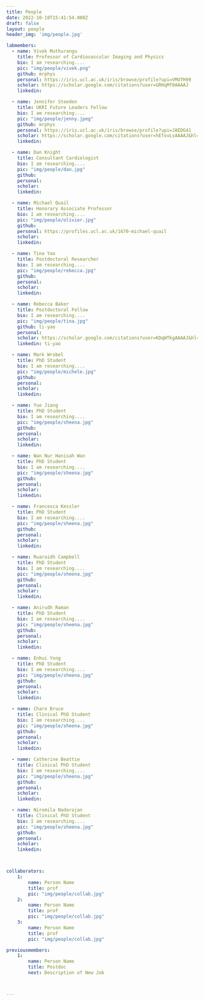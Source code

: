 ```yaml
---
title: People
date: 2022-10-18T15:41:54.000Z
draft: false
layout: people
header_img: 'img/people.jpg'

labmembers:
  - name: Vivek Muthurangu
    title: Professor of Cardiovascular Imaging and Physics 
    bio: I am researching....
    pic: "img/people/vivek.png"
    github: mrphys
    personal: https://iris.ucl.ac.uk/iris/browse/profile?upi=VMUTH99
    scholar: https://scholar.google.com/citations?user=GRHqMf0AAAAJ
    linkedin: 

  - name: Jennifer Steeden
    title: UKRI Future Leaders Fellow
    bio: I am researching....
    pic: "img/people/jenny.jpeg"
    github: mrphys 
    personal: https://iris.ucl.ac.uk/iris/browse/profile?upi=JAEDG41
    scholar: https://scholar.google.com/citations?user=hEfovLsAAAAJ&hl=en
    linkedin: 

  - name: Dan Knight
    title: Consultant Cardiologist
    bio: I am researching....
    pic: "img/people/dan.jpg"
    github: 
    personal: 
    scholar: 
    linkedin: 

  - name: Michael Quail
    title: Honorary Associate Professor
    bio: I am researching....
    pic: "img/people/olivier.jpg"
    github: 
    personal: https://profiles.ucl.ac.uk/1670-michael-quail 
    scholar: 
    linkedin: 

  - name: Tina Yao
    title: Postdoctoral Researcher
    bio: I am researching....
    pic: "img/people/rebecca.jpg"
    github: 
    personal: 
    scholar: 
    linkedin: 

  - name: Rebecca Baker
    title: Postdoctoral Fellow
    bio: I am researching....
    pic: "img/people/tina.jpg"
    github: ti-yao
    personal: 
    scholar: https://scholar.google.com/citations?user=KDqWTkgAAAAJ&hl=en
    linkedin: ti-yao

  - name: Mark Wrobel
    title: PhD Student
    bio: I am researching....
    pic: "img/people/michele.jpg"
    github: 
    personal: 
    scholar: 
    linkedin: 

  - name: Yue Jiang
    title: PhD Student
    bio: I am researching....
    pic: "img/people/sheena.jpg"
    github: 
    personal: 
    scholar: 
    linkedin: 

  - name: Wan Nur Hanisah Wan 
    title: PhD Student
    bio: I am researching....
    pic: "img/people/sheena.jpg"
    github: 
    personal: 
    scholar: 
    linkedin: 

  - name: Francesca Kessler
    title: PhD Student
    bio: I am researching....
    pic: "img/people/sheena.jpg"
    github: 
    personal: 
    scholar: 
    linkedin: 

  - name: Ruaraidh Campbell
    title: PhD Student
    bio: I am researching....
    pic: "img/people/sheena.jpg"
    github: 
    personal: 
    scholar: 
    linkedin: 

  - name: Anirudh Raman
    title: PhD Student
    bio: I am researching....
    pic: "img/people/sheena.jpg"
    github: 
    personal: 
    scholar: 
    linkedin: 

  - name: Enhui Yong
    title: PhD Student
    bio: I am researching....
    pic: "img/people/sheena.jpg"
    github: 
    personal: 
    scholar: 
    linkedin: 

  - name: Charo Bruce
    title: Clinical PhD Student
    bio: I am researching....
    pic: "img/people/sheena.jpg"
    github: 
    personal: 
    scholar: 
    linkedin: 

  - name: Catherine Beattie
    title: Clinical PhD Student
    bio: I am researching....
    pic: "img/people/sheena.jpg"
    github: 
    personal: 
    scholar: 
    linkedin: 

  - name: Niromila Nadarajan
    title: Clinical PhD Student
    bio: I am researching....
    pic: "img/people/sheena.jpg"
    github: 
    personal: 
    scholar: 
    linkedin: 



collaborators:
    1:
        name: Person Name
        title: prof
        pic: "img/people/collab.jpg"
    2:
        name: Person Name
        title: prof
        pic: "img/people/collab.jpg"
    3:
        name: Person Name
        title: prof
        pic: "img/people/collab.jpg"

previousmembers:
    1:
        name: Person Name
        title: Postdoc
        next: Description of New Job



---
```

